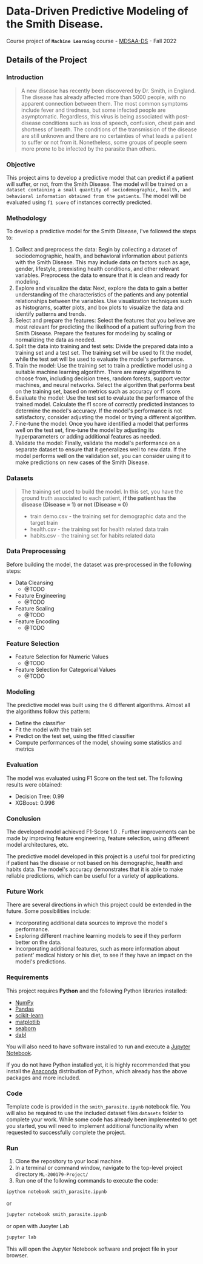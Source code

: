 # Data-Driven Predictive Modeling of the Smith Disease.
Course project of **`Machine Learning`**  course - [MDSAA-DS](www.novaims.unl.pt/MDSAA-DS) - Fall 2022

## Details of the Project

### Introduction
>A new disease has recently been discovered by Dr. Smith, in England. 
The disease has already affected more than 5000 people, with no apparent connection between them.
> The most common symptoms include fever and tiredness, but some infected people are asymptomatic. 
> Regardless, this virus is being associated with post-disease conditions such as loss of speech, confusion, chest pain and shortness of breath.
> The conditions of the transmission of the disease are still unknown and there are no certainties of what leads a patient to suffer or not from it.
> Nonetheless, some groups of people seem more prone to be infected by the parasite than others.

### Objective
This project aims to develop a predictive model that can predict if a patient will suffer, or not, from the Smith Disease. 
The model will be trained on a `dataset containing a small quantity of sociodemographic, health, and behavioral information obtained from the patients`. 
The model will be evaluated using `f1 score` of instances correctly predicted.

### Methodology
To develop a predictive model for the Smith Disease, I've followed the steps to:

1. Collect and preprocess the data: Begin by collecting a dataset of sociodemographic, health, and behavioral information about patients with the Smith Disease. This may include data on factors such as age, gender, lifestyle, preexisting health conditions, and other relevant variables. Preprocess the data to ensure that it is clean and ready for modeling.
2. Explore and visualize the data: Next, explore the data to gain a better understanding of the characteristics of the patients and any potential relationships between the variables. Use visualization techniques such as histograms, scatter plots, and box plots to visualize the data and identify patterns and trends.
3. Select and prepare the features: Select the features that you believe are most relevant for predicting the likelihood of a patient suffering from the Smith Disease. Prepare the features for modeling by scaling or normalizing the data as needed.
4. Split the data into training and test sets: Divide the prepared data into a training set and a test set. The training set will be used to fit the model, while the test set will be used to evaluate the model's performance.
5. Train the model: Use the training set to train a predictive model using a suitable machine learning algorithm. There are many algorithms to choose from, including decision trees, random forests, support vector machines, and neural networks. Select the algorithm that performs best on the training set, based on metrics such as accuracy or f1 score.
6. Evaluate the model: Use the test set to evaluate the performance of the trained model. Calculate the f1 score of correctly predicted instances to determine the model's accuracy. If the model's performance is not satisfactory, consider adjusting the model or trying a different algorithm.
7. Fine-tune the model: Once you have identified a model that performs well on the test set, fine-tune the model by adjusting its hyperparameters or adding additional features as needed.
8. Validate the model: Finally, validate the model's performance on a separate dataset to ensure that it generalizes well to new data. If the model performs well on the validation set, you can consider using it to make predictions on new cases of the Smith Disease.

### Datasets
> The training set used to build the model. 
> In this set, you have the ground truth associated to each patient, 
> **if the patient has the disease (Disease = 1) or not (Disease = 0)**
> - train demo.csv - the training set for demographic data and the target train 
> - health.csv - the training set for health related data train 
> - habits.csv - the training set for habits related data

### Data Preprocessing

Before building the model, the dataset was pre-processed in the following steps:

- Data Cleansing
  - @TODO
- Feature Engineering
  - @TODO
- Feature Scaling
  - @TODO
- Feature Encoding
  - @TODO 

### Feature Selection
- Feature Selection for Numeric Values
  - @TODO
- Feature Selection for Categorical Values
  - @TODO

### Modeling

The predictive model was built using the 6 different algorithms. Almost all the algorithms follow this pattern:

- Define the classifier
- Fit the model with the train set
- Predict on the test set, using the fitted classifier
- Compute performances of the model, showing some statistics and metrics

### Evaluation

The model was evaluated using F1 Score on the test set. The following results were obtained:

- Decision Tree: 0.99
- XGBoost: 0.996

### Conclusion

The developed model achieved F1-Score 1.0 . Further improvements can be made by improving feature engineering, feature selection, using different model architectures, etc.

The predictive model developed in this project is a useful tool for predicting if patient has the disease or not based on his demographic, health and habits data. The model's accuracy demonstrates that it is able to make reliable predictions, which can be useful for a variety of applications.
### Future Work

There are several directions in which this project could be extended in the future. Some possibilities include:

- Incorporating additional data sources to improve the model's performance.
- Exploring different machine learning models to see if they perform better on the data.
- Incorporating additional features, such as more information about patient' medical history or his diet, to see if they have an impact on the model's predictions.

### Requirements

This project requires **Python** and the following Python libraries installed:

- [NumPy](http://www.numpy.org/)
- [Pandas](http://pandas.pydata.org/)
- [scikit-learn](http://scikit-learn.org/stable/)
- [matplotlib](http://matplotlib.org/)
- [seaborn](https://seaborn.pydata.org)
- [dabl](https://dabl.github.io/dev/)

You will also need to have software installed to run and execute a [Jupyter Notebook](http://jupyter.org/install.html).

If you do not have Python installed yet, it is highly recommended that you install the [Anaconda](https://www.anaconda.com/download/) distribution of Python, which already has the above packages and more included. 

### Code

Template code is provided in the `smith_parasite.ipynb` notebook file. You will also be required to use the included dataset files `datasets` folder to complete your work. While some code has already been implemented to get you started, you will need to implement additional functionality when requested to successfully complete the project.

### Run

1. Clone the repository to your local machine.
2. In a terminal or command window, navigate to the top-level project directory `ML-200179-Project/` 
3. Run one of the following commands to execute the code:

```bash
ipython notebook smith_parasite.ipynb
```  
or
```bash
jupyter notebook smith_parasite.ipynb
```
or open with Juoyter Lab
```bash
jupyter lab
```

This will open the Jupyter Notebook software and project file in your browser.
